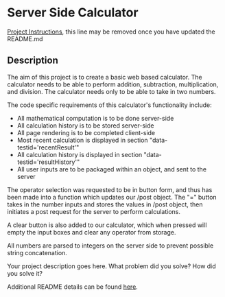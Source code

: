 # Server Side Calculator

[Project Instructions](./INSTRUCTIONS.md), this line may be removed once you have updated the README.md

## Description

The aim of this project is to create a basic web based calculator. The calculator needs to be able to perform addition, subtraction, multiplication, and division. The calculator needs only to be able to take in two numbers.

The code specific requirements of this calculator's functionality include:

- All mathematical computation is to be done server-side
- All calculation history is to be stored server-side
- All page rendering is to be completed client-side
- Most recent calculation is displayed in section "data-testid='recentResult'"
- All calculation history is displayed in section "data-testid='resultHistory'"
- All user inputs are to be packaged within an object, and sent to the server

The operator selection was requested to be in button form, and thus has been made into a function which updates our /post object. The "=" button takes in the number inputs and stores the values in /post object, then initiates a post request for the server to perform calculations.

A clear button is also added to our calculator, which when pressed will empty the input boxes and clear any operator from storage.

All numbers are parsed to integers on the server side to prevent possible string concatenation.


Your project description goes here. What problem did you solve? How did you solve it?

Additional README details can be found [here](https://github.com/PrimeAcademy/readme-template/blob/master/README.md).
